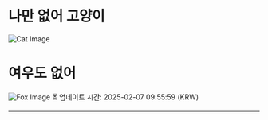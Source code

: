 
# 나만 없어 고양이

![Cat Image](https://cdn2.thecatapi.com/images/HVP1wfZF0.jpg)

# 여우도 없어
![Fox Image](https://randomfox.ca/images/85.jpg)
⏳ 업데이트 시간: 2025-02-07 09:55:59 (KRW)

---
